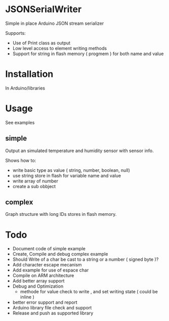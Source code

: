 # JSONSerialWriter
Simple in place Arduino JSON stream serializer 

Supports:
* Use of Print class as output 
* Low level access to element writing methods
* Support for string in flash memory ( progmem ) for both name and value

# Installation

In Arduino/libraries

# Usage

See examples

## simple

Output an simulated temperature and humidity sensor with sensor info. 

Shows how to:
* write basic type as value ( string, number, boolean, null)
* use string store in flash for variable name and value
* write array of number
* create a sub obbject

## complex

Graph structure with long IDs stores in flash memory.

# Todo

* Document code of simple example
* Create, Compile and debug complex example
* Should Write of a char be cast to a string or a number ( signed byte )?
* Add character escape mecanism
* Add example for use of espace char
* Compile on ARM architecture
* Add better array support
* Debug and Optimization
    * methode for value check to write , and set writing state ( could be inline )
* better error support and report
* Arduino library file check and support
* Release and push as supported library

